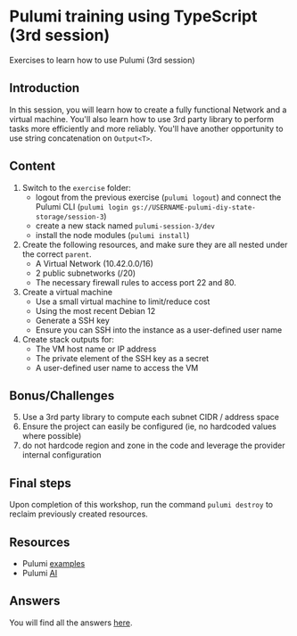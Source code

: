 # Pulumi training using TypeScript (3rd session)

Exercises to learn how to use Pulumi (3rd session)

## Introduction

In this session, you will learn how to create a fully functional Network and a virtual machine. You'll also learn how to use 3rd party library to perform tasks more efficiently and more reliably. You'll have another opportunity to use string concatenation on `Output<T>`.

## Content

1. Switch to the `exercise` folder:
   - logout from the previous exercise (`pulumi logout`) and connect the Pulumi CLI (`pulumi login gs://USERNAME-pulumi-diy-state-storage/session-3`)
   - create a new stack named `pulumi-session-3/dev`
   - install the node modules (`pulumi install`)
2. Create the following resources, and make sure they are all nested under the correct `parent`.
   - A Virtual Network (10.42.0.0/16)
   - 2 public subnetworks (/20)
   - The necessary firewall rules to access port 22 and 80.
3. Create a virtual machine
   - Use a small virtual machine to limit/reduce cost
   - Using the most recent Debian 12
   - Generate a SSH key
   - Ensure you can SSH into the instance as a user-defined user name
4. Create stack outputs for:
   - The VM host name or IP address
   - The private element of the SSH key as a secret
   - A user-defined user name to access the VM

## Bonus/Challenges

5. Use a 3rd party library to compute each subnet CIDR / address space
6. Ensure the project can easily be configured (ie, no hardcoded values where possible)
7. do not hardcode region and zone in the code and leverage the provider internal configuration

## Final steps

Upon completion of this workshop, run the command `pulumi destroy` to reclaim previously created resources.

## Resources

- Pulumi [examples](https://github.com/pulumi/examples)
- Pulumi [AI](https://www.pulumi.com/ai)

## Answers

You will find all the answers [here](answer/).